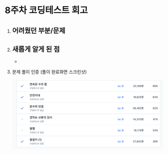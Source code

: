 # 8주차 코딩테스트 회고

1. 어려웠던 부분/문제
    - 

2. 새롭게 알게 된 점
    - 
    - 

5. 문제 풀이 인증 (풀이 완료화면 스크린샷)
    
    ![8주차 코딩테스트 스크린샷.png](./8week_test_screenshot.png)
